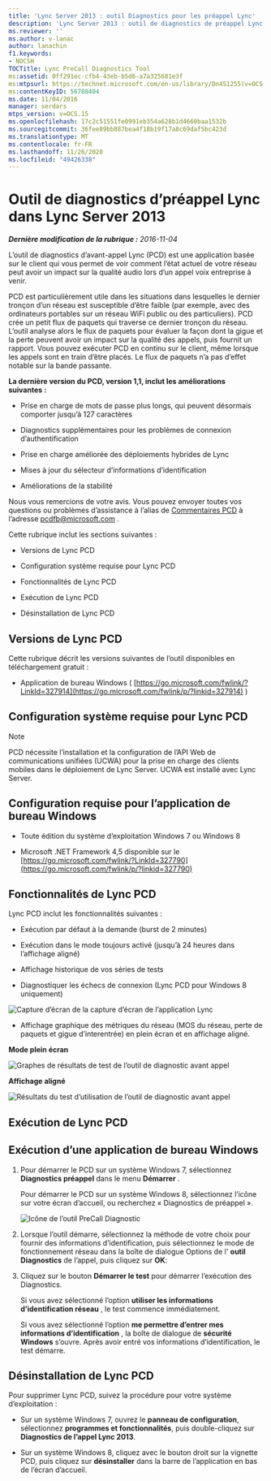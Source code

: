 ```yaml
---
title: 'Lync Server 2013 : outil Diagnostics pour les préappel Lync'
description: 'Lync Server 2013 : outil de diagnostics de préappel Lync.'
ms.reviewer: ''
ms.author: v-lanac
author: lanachin
f1.keywords:
- NOCSH
TOCTitle: Lync PreCall Diagnostics Tool
ms:assetid: 0ff291ec-cfb4-43eb-b5d6-a7a325681e3f
ms:mtpsurl: https://technet.microsoft.com/en-us/library/Dn451255(v=OCS.15)
ms:contentKeyID: 56708404
ms.date: 11/04/2016
manager: serdars
mtps_version: v=OCS.15
ms.openlocfilehash: 17c2c51551fe0991eb354a628b1d4660baa1532b
ms.sourcegitcommit: 36fee89bb887bea4f18b19f17a8c69daf5bc423d
ms.translationtype: MT
ms.contentlocale: fr-FR
ms.lasthandoff: 11/26/2020
ms.locfileid: "49426338"
---
```

# <a name="lync-precall-diagnostics-tool-in-lync-server-2013"></a>Outil de diagnostics d’préappel Lync dans Lync Server 2013

<div data-xmlns="http://www.w3.org/1999/xhtml">

<div class="topic" data-xmlns="http://www.w3.org/1999/xhtml" data-msxsl="urn:schemas-microsoft-com:xslt" data-cs="https://msdn.microsoft.com/">

<div data-asp="https://msdn2.microsoft.com/asp">



</div>

<div id="mainSection">

<div id="mainBody">

<span> </span>

_**Dernière modification de la rubrique :** 2016-11-04_

L’outil de diagnostics d’avant-appel Lync (PCD) est une application basée sur le client qui vous permet de voir comment l’état actuel de votre réseau peut avoir un impact sur la qualité audio lors d’un appel voix entreprise à venir.

PCD est particulièrement utile dans les situations dans lesquelles le dernier tronçon d’un réseau est susceptible d’être faible (par exemple, avec des ordinateurs portables sur un réseau WiFi public ou des particuliers). PCD crée un petit flux de paquets qui traverse ce dernier tronçon du réseau. L’outil analyse alors le flux de paquets pour évaluer la façon dont la gigue et la perte peuvent avoir un impact sur la qualité des appels, puis fournit un rapport. Vous pouvez exécuter PCD en continu sur le client, même lorsque les appels sont en train d’être placés. Le flux de paquets n’a pas d’effet notable sur la bande passante.

**La dernière version du PCD, version 1,1, inclut les améliorations suivantes :**

  - Prise en charge de mots de passe plus longs, qui peuvent désormais comporter jusqu’à 127 caractères

  - Diagnostics supplémentaires pour les problèmes de connexion d’authentification

  - Prise en charge améliorée des déploiements hybrides de Lync

  - Mises à jour du sélecteur d’informations d’identification

  - Améliorations de la stabilité

Nous vous remercions de votre avis. Vous pouvez envoyer toutes vos questions ou problèmes d’assistance à l’alias de [Commentaires PCD](mailto:pcdfb@microsoft.com) à l’adresse <pcdfb@microsoft.com> .

Cette rubrique inclut les sections suivantes :

  - Versions de Lync PCD

  - Configuration système requise pour Lync PCD

  - Fonctionnalités de Lync PCD

  - Exécution de Lync PCD

  - Désinstallation de Lync PCD

<span id="Version"></span>

<div>

## <a name="lync-pcd-versions"></a>Versions de Lync PCD

Cette rubrique décrit les versions suivantes de l’outil disponibles en téléchargement gratuit :

  - Application de bureau Windows ( [https://go.microsoft.com/fwlink/?LinkId=327914](https://go.microsoft.com/fwlink/p/?linkid=327914) )

</div>

<span id="Requirements"></span>

<div>

## <a name="lync-pcd-system-requirements"></a>Configuration système requise pour Lync PCD

<div>


> [!NOTE]  
> PCD nécessite l’installation et la configuration de l’API Web de communications unifiées (UCWA) pour la prise en charge des clients mobiles dans le déploiement de Lync Server. UCWA est installé avec Lync Server.



</div>

<div>

## <a name="windows-desktop-app-requirements"></a>Configuration requise pour l’application de bureau Windows

  - Toute édition du système d’exploitation Windows 7 ou Windows 8

  - Microsoft .NET Framework 4,5 disponible sur le [https://go.microsoft.com/fwlink/?LinkId=327790](https://go.microsoft.com/fwlink/p/?linkid=327790)

</div>

</div>

<span id="features"></span>

<div>

## <a name="lync-pcd-features"></a>Fonctionnalités de Lync PCD

Lync PCD inclut les fonctionnalités suivantes :

  - Exécution par défaut à la demande (burst de 2 minutes)

  - Exécution dans le mode toujours activé (jusqu’à 24 heures dans l’affichage aligné)

  - Affichage historique de vos séries de tests

  - Diagnostiquer les échecs de connexion (Lync PCD pour Windows 8 uniquement)

![Capture d’écran de la capture d’écran de l’application Lync](images/Dn451255.7e0eb891-1481-47ae-8d63-164468f69c96(OCS.15).png "Capture d’écran de la capture d’écran de l’application Lync")

  - Affichage graphique des métriques du réseau (MOS du réseau, perte de paquets et gigue d’interentrée) en plein écran et en affichage aligné.

**Mode plein écran**

![Graphes de résultats de test de l’outil de diagnostic avant appel](images/Dn451255.5d01fd94-9e59-4823-96c7-7a1c83dd7d31(OCS.15).png "Graphes de résultats de test de l’outil de diagnostic avant appel")

**Affichage aligné**

![Résultats du test d’utilisation de l’outil de diagnostic avant appel](images/Dn451255.30501ba7-22d1-4db1-9297-56cf7dc6721c(OCS.15).png "Résultats du test d’utilisation de l’outil de diagnostic avant appel")

</div>

<span id="running"></span>

<div>

## <a name="running-lync-pcd"></a>Exécution de Lync PCD

<div>

## <a name="running-windows-desktop-app"></a>Exécution d’une application de bureau Windows

1.  Pour démarrer le PCD sur un système Windows 7, sélectionnez **Diagnostics préappel** dans le menu **Démarrer** .
    
    Pour démarrer le PCD sur un système Windows 8, sélectionnez l’icône sur votre écran d’accueil, ou recherchez « Diagnostics de préappel ».
    
    ![Icône de l’outil PreCall Diagnostic](images/Dn451255.c9800fde-54f6-4efe-bb35-1a38064ec380(OCS.15).png "Icône de l’outil PreCall Diagnostic")

2.  Lorsque l’outil démarre, sélectionnez la méthode de votre choix pour fournir des informations d’identification, puis sélectionnez le mode de fonctionnement réseau dans la boîte de dialogue Options de l' **outil Diagnostics** de l’appel, puis cliquez sur **OK**:

3.  Cliquez sur le bouton **Démarrer le test** pour démarrer l’exécution des Diagnostics.
    
    Si vous avez sélectionné l’option **utiliser les informations d’identification réseau** , le test commence immédiatement.
    
    Si vous avez sélectionné l’option **me permettre d’entrer mes informations d’identification** , la boîte de dialogue de **sécurité Windows** s’ouvre. Après avoir entré vos informations d’identification, le test démarre.

</div>

</div>

<span id="uninstall"></span>

<div>

## <a name="uninstalling-lync-pcd"></a>Désinstallation de Lync PCD

Pour supprimer Lync PCD, suivez la procédure pour votre système d’exploitation :

  - Sur un système Windows 7, ouvrez le **panneau de configuration**, sélectionnez **programmes et fonctionnalités**, puis double-cliquez sur **Diagnostics de l’appel Lync 2013**.

  - Sur un système Windows 8, cliquez avec le bouton droit sur la vignette PCD, puis cliquez sur **désinstaller** dans la barre de l’application en bas de l’écran d’accueil.

</div>

</div>

<span> </span>

</div>

</div>

</div>

